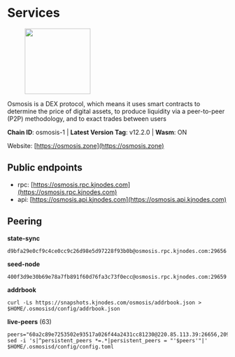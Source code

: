# Services

<figure><img src="https://raw.githubusercontent.com/kj89/testnet_manuals/main/pingpub/logos/osmosis.png" width="150" alt=""><figcaption></figcaption></figure>

Osmosis is a DEX protocol, which means it uses smart contracts  to determine the price of digital assets, to produce liquidity  via a peer-to-peer (P2P) methodology, and to exact trades between users

**Chain ID**: osmosis-1 | **Latest Version Tag**: v12.2.0 | **Wasm**: ON

Website: [https://osmosis.zone](https://osmosis.zone)


## Public endpoints

* rpc: [https://osmosis.rpc.kjnodes.com](https://osmosis.rpc.kjnodes.com)
* api: [https://osmosis.api.kjnodes.com](https://osmosis.api.kjnodes.com)

## Peering

**state-sync**

```
d9bfa29e0cf9c4ce0cc9c26d98e5d97228f93b0b@osmosis.rpc.kjnodes.com:29656
```

**seed-node**

```
400f3d9e30b69e78a7fb891f60d76fa3c73f0ecc@osmosis.rpc.kjnodes.com:29659
```

**addrbook**
```
curl -Ls https://snapshots.kjnodes.com/osmosis/addrbook.json > $HOME/.osmosisd/config/addrbook.json
```

**live-peers** (63)
```
peers="60a2c89e7253502e93517a026f44a2431cc81230@220.85.113.39:26656,20913e92e8b9ea2d80ad34edd9b52e97886cf616@54.37.30.181:26656,f4b811759e55f665180545ad5e1b42573f660861@135.181.181.251:26656,42745690b41f6a7515c4a87d88efda2e82b55b76@78.46.94.183:26656,283b6dcdee789b3c356a45e65a5abc60ddcbbf8c@162.251.238.11:26656,8d573147ffc8afec77315cf8617101e53e235e6d@78.141.246.249:26656,95f7624ab26311f8774eb2452577fed9ce4a1efa@5.9.87.218:26656,fd651cfe771597c7fe930936bff077ce42d636a3@51.161.84.86:26656,42f42a4b3527b927d5002d45abd37f66ecdd4861@51.178.74.75:16656,b3bcf4abf9ca2e831e29c633b9c598c5178d0045@5.9.142.62:26656,f50a2ebf44d19c4816b5455f48b9cc671906ff1c@23.88.0.170:15609,b78da6d875d1d38af5fe44b68c297ef8604a2fda@15.235.53.222:26656,5e9051d2ae7d9be1656a5348ad0916f255b96c73@135.181.214.17:26656,1528ce3b88d859f2f8c4160d9b155ecea5177a2e@142.132.146.105:26656,319c7cbdbbe85e5f171e5993585c88705b82a598@65.108.110.248:34656,6313d95a539368410b18da009d3c3248ba61362d@66.172.36.140:36656,a8a72dce31fdd36db889b1203d9af5fb7155e4d3@65.108.122.246:26686,00b8417664577f3d66b27120523e7b6fd0d2e41f@54.214.82.222:26656,43785e5ffd8783393ea8094f77efcee5bdbcdce3@78.141.244.18:26656,0d5365fced1d9ef16300d89abddc434a84d9a0b3@198.244.167.22:2000,d76cbb823da37a936e03ecdf73f028d2edce56ff@95.217.88.61:26656,3197daa0ee5245b17a546be032ff0f6814e1d1db@148.251.191.239:26656,61e5a0b6853b83855595533b4295f331af87b6c4@80.64.208.137:26656,0660d18b65340a55514f240dd517282ca286f169@176.9.28.62:26656,9dadae9bb9575d70a2a7ca68b779a34b2ffc59ef@116.202.216.111:26656,d9bfa29e0cf9c4ce0cc9c26d98e5d97228f93b0b@144.76.163.233:29656,d7bb0b749b2522a6cd74e12cd45ec6795942aa66@65.108.137.189:26656,b69e57cd6f796ac5d6efb1a834163365c37cbfa8@78.46.69.29:26656,6b1dd134b30aeaeb2f21f33bd2cd0370a2275501@138.68.6.165:26656,74e8ba742d8312c250f3237c8c8f3f951c01f9df@95.216.4.104:2003,f96947493f1edd08058afaeaef8f5830cc70b8f2@15.204.197.10:26656,b3b7794753717b3c786c2a5725b0d6ddcf883181@157.90.179.120:34656,407267ac44b20a0a4258d0bbca1c9f657bf88d08@74.118.143.19:26656,32b3f988fc134fe867954771becd5fa50cd407ec@54.171.190.219:26656,ff57203dd2ae45c0098257d1a1f2b313ce565b51@18.217.113.229:26656,30e9432879d5b0976b88e52120dc12338e40fc33@65.108.108.176:26656,62d98cb73edf5ea9193451fe8aa7c1528d36985e@34.95.48.112:26656,b8450ac06ab8ccac21b21bbbba8ea3751a479291@3.91.196.177:26656,ec929701754be057fb38c824fc127e26add9c900@138.201.121.185:26666,3fe9dad254a0544b1d4bd72add18c24258c0e2da@165.232.178.40:26656,089b0de9671dc3cd00ded782693c03509b78b5d9@43.201.25.59:26656,724cef11bbe866269b3d67f7dd5ea539cc4096bf@198.244.164.186:26656,b76068b52bffb03ea585938c747f65c27fd9714e@34.83.76.169:26656,47e4075978458bfc382630b2a46aabbbbf7977b2@143.198.234.114:26656,bfb67b2ae345955d6bc0991450120669c683386e@149.56.25.66:26656,7cf3cd0ee153f987eba116080113192c8761e801@144.76.97.251:38656,83294c68fcc27c55b40fda595921913aaecf9c68@65.108.67.53:10256,72cd15ffcfd844985ccd14789a163a986ef82471@52.48.78.18:26656,c9bf65acffea46ac8368cbe88f679519f7812f3b@18.142.38.209:26656,8ec254ac8f261f00120f44eec4a46c21a6fd80c0@78.46.68.249:26656,0e4dabd06828145d5748f9bbc22860eafac8321e@65.108.228.206:26656,ca0481d7013194692c586eb78081fa4f298c6ccf@3.98.124.32:26656,53a3f6ea82cb5502c6ecd37d7e15a01a4ccf383f@35.224.167.163:26656,b0c96224e8302fe007ff9536cab2b57518dba936@162.55.243.82:2000,b15ff06834de16016d8d905162e1365423d21a66@35.172.193.124:26656,9f2df25f380a7e67a92c3dc5e7c33c08555b30dc@5.9.108.19:26656,e3a17384a87cfca72b2cb5a0d642d1192fb3749e@65.108.110.206:26656,259ab883ee76f92e82f8f14d463aaaa09d857fb9@144.76.70.108:9010,6945be12a7d357a39b9cfbb0018249b234fc4a15@13.52.102.97:26656,7de231d5c75feb810a9196fa2a3e83e0576c88a9@212.95.53.152:26656,800c7d4af8c1d9beefaa37b3dfa94e9dd928a05e@141.98.218.27:26656,ba670b12f8771a0615907e7d26981970dffb3872@34.253.211.131:26656,a6283307952423c1751431c220d11ed36b61ed84@143.110.237.113:26656"
sed -i 's|^persistent_peers *=.*|persistent_peers = "'$peers'"|' $HOME/.osmosisd/config/config.toml
```
